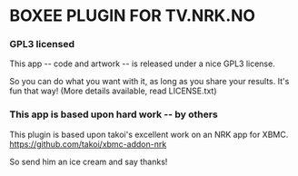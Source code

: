 # BOXEE PLUGIN FOR TV.NRK.NO #

### GPL3 licensed ###

This app -- code and artwork -- is released under a nice GPL3 license.

So you can do what you want with it, as long as you share your results. It's fun that way!
(More details available, read LICENSE.txt) 

### This app is based upon hard work -- by others ###

This plugin is based upon takoi's excellent work on an NRK app for XBMC.
https://github.com/takoi/xbmc-addon-nrk

So send him an ice cream and say thanks! 
